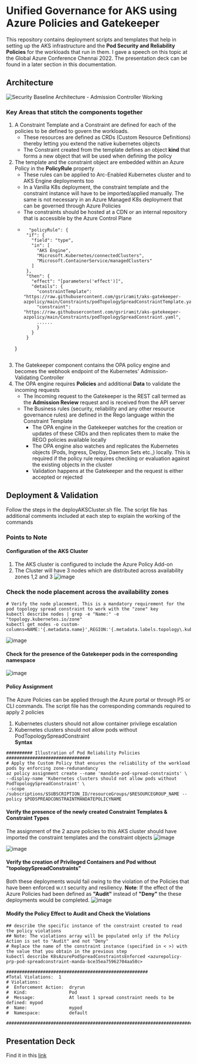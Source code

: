 # Unified Governance for AKS using Azure Policies and Gatekeeper
This repository contains deployment scripts and templates that help in setting up the AKS infrastructure and the **Pod Security and Reliability Policies** for the workloads that run in them. I gave a speech on this topic at the Global Azure Conference Chennai 2022. The presentation deck can be found in a later section in this documentation.

## Architecture
![Security Baseline Architecture - Admission Controller Working](https://user-images.githubusercontent.com/13979783/167291464-e5490bf0-6e75-4919-86ec-b59ac381a047.png)

### Key Areas that stitch the components together
1. A Constraint Template and a Constraint are defined for each of the policies to be defined to govern the workloads.
   - These resources are defined as CRDs (Custom Resource Definitions) thereby letting you extend the native kubernetes objects
   - The Constraint created from the template defines an object **kind** that forms a new object that will be used when defining the policy 
2. The template and the constraint object are embedded within an Azure Policy in the **PolicyRule** property
   - These rules can be applied to Arc-Enabled Kubernetes cluster and to AKS Engine deployments too
   - In a Vanilla K8s deployment, the constraint template and the constraint instance will have to be imported/applied manually. The same is not necessary in an Azure Managed K8s deployment that can be governed through Azure Policies
   - The constraints should be hosted at a CDN or an internal repository that is accessible by the Azure Control Plane
   - ```
       "policyRule": {
      "if": {
        "field": "type",
        "in": [
          "AKS Engine",
          "Microsoft.Kubernetes/connectedClusters",
          "Microsoft.ContainerService/managedClusters"
        ]
      },
      "then": {
        "effect": "[parameters('effect')]",
        "details": {
          "constraintTemplate": "https://raw.githubusercontent.com/gsriramit/aks-gatekeeper-azpolicy/main/Constraints/podTopologySpreadConstraintTemplate.yaml",
          "constraint": "https://raw.githubusercontent.com/gsriramit/aks-gatekeeper-azpolicy/main/Constraints/podTopologySpreadConstraint.yaml",
          ......
          }
        }
      }
    }
    ```
3. The Gatekeeper component contains the OPA policy engine and becomes the webhook endpoint of the Kubernetes' Admission-Validating Controller
4. The OPA engine requires **Policies** and additional **Data** to validate the incoming requests
   - The Incoming request to the Gatekeeper is the REST call termed as the **Admission Review**  request and is received from the API server
   - The Business rules (security, reliability and any other resource governance rules) are defined in the Rego language within the Constraint Template 
     - The OPA engine in the Gatekeeper watches for the creation or updates of these CRDs and then replicates them to make the REGO policies available locally
     - The OPA engine also watches and replicates the Kubernetes objects (Pods, Ingress, Deploy, Daemon Sets etc.,) locally. This is required if the policy rule requires checking or evaluation against the existing objects in the cluster
     - Validation happens at the Gatekeeper and the request is either accepted or rejected


## Deployment & Validation 
Follow the steps in the deployAKSCluster.sh file. The script file has additional comments included at each step to explain the working of the commands  

### Points to Note

#### Configuration of the AKS Cluster
1. The AKS cluster is configured to include the Azure Policy Add-on 
2. The Cluster will have 3 nodes which are distributed across availability zones 1,2 and 3
![image](https://user-images.githubusercontent.com/13979783/167292181-5654da73-595e-450e-9157-574331ca8eaf.png)

### Check the node placement across the availability zones
```
# Verify the node placement. This is a mandatory requirement for the pod topology spread constraint to work with the "zone" key
kubectl describe nodes | grep -e "Name:" -e "topology.kubernetes.io/zone"
kubectl get nodes -o custom-columns=NAME:'{.metadata.name}',REGION:'{.metadata.labels.topology\.kubernetes\.io/region}',ZONE:'{metadata.labels.topology\.kubernetes\.io/zone}'
```
![image](https://user-images.githubusercontent.com/13979783/167292509-dfef43ac-34ee-4638-807a-d5ba34e455e7.png)

#### Check for the presence of the Gatekeeper pods in the corresponding namespace
![image](https://user-images.githubusercontent.com/13979783/167292552-7156b848-0eda-4be1-9e88-2e5e0b9f06f6.png)

#### Policy Assignment 
The Azure Policies can be applied through the Azure portal or through PS or CLI commands. The script file has the corresponding commands required to apply 2 policies 
1. Kubernetes clusters should not allow container privilege escalation
2. Kubernetes clusters should not allow pods without PodTopologySpreadConstraint  
**Syntax**
```
########## Illustration of Pod Reliability Policies ################################
# Apply the Custom Policy that ensures the reliability of the workload pods by enforcing zone-redunandancy
az policy assignment create --name 'mandate-pod-spread-constraints' \
--display-name 'Kubernetes clusters should not allow pods without PodTopologySpreadConstraint' \
--scope /subscriptions/$SUBSCRIPTION_ID/resourceGroups/$RESOURCEGROUP_NAME --policy $PODSPREADCONSTRAINTMANDATEPOLICYNAME
```

#### Verify the presence of the newly created Constraint Templates & Constraint Types
The assignment of the 2 azure policies to this AKS cluster should have imported the constraint templates and the constraint objects 
![image](https://user-images.githubusercontent.com/13979783/167292715-1c283996-2064-4840-82aa-0fc64d18a624.png)

![image](https://user-images.githubusercontent.com/13979783/167292817-78759e6d-68bb-4dcc-ab52-ef8643a1361d.png)

#### Verify the creation of Privileged Containers and Pod without "topologySpreadConstraints"
Both these deployments would fail owing to the violation of the Policies that have been enforced w.r.t security and resiliency. **Note**: If the effect of the Azure Policies had been defined as **"Audit"** instead of **"Deny"** the these deployments would be completed. 
![image](https://user-images.githubusercontent.com/13979783/167292919-dbf10b51-f440-4b92-b54e-fbabd50d1aec.png)

#### Modify the Policy Effect to Audit and Check the Violations
```
## describe the specific instance of the constraint created to read the policy violations
## Note: The violations array will be populated only if the Policy Action is set to "Audit" and not "Deny"
# Replace the name of the constraint instance (specified in < >) with the value that you obtain in the previous step
kubectl describe K8sAzurePodSpreadConstraintsEnforced <azurepolicy-prp-pod-spreadconstraint-manda-bce35ea75962704aa50c>

######################################################
#Total Violations:  1
# Violations:
#  Enforcement Action:  dryrun
#  Kind:                Pod
#  Message:             At least 1 spread constraint needs to be defined: mypod
#  Name:                mypod
#  Namespace:           default    

##############################################################################
```

## Presentation Deck
Find it in this [link](PresentationDeck/GAB_2022_Sriram_UnifiedGovernanceForAKS_v2.pptx)

